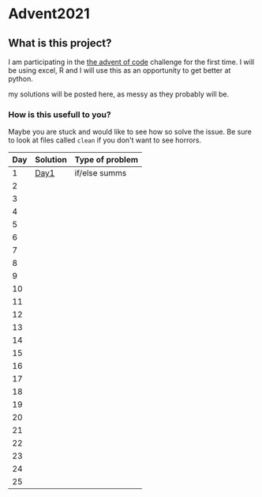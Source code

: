 # Advent2021

## What is this project? 

I am participating in the  [the advent of code](https://adventofcode.com/) challenge for the first time. 
I will be using excel, R and I will use this as an opportunity to get better at python. 

my solutions will be posted here, as messy as they probably will be. 

### How is this usefull to you? 
 
Maybe you are stuck and would like to see how so solve the issue. Be sure to look at files called `clean` if you don't want to see horrors. 


| Day | Solution | Type of problem |
|-----|----------|-----------------|
| 1   |  [Day1](https://github.com/WhiteChair/Advent2021/tree/Day1/Day1 )    |    if/else summs             |
| 2   |          |                 |
| 3   |          |                 |
| 4   |          |                 |
| 5   |          |                 |
| 6   |          |                 |
| 7   |          |                 |
| 8   |          |                 |
| 9   |          |                 |
| 10  |          |                 |
| 11  |          |                 |
| 12  |          |                 |
| 13  |          |                 |
| 14  |          |                 |
| 15  |          |                 |
| 16  |          |                 |
| 17  |          |                 |
| 18  |          |                 |
| 19  |          |                 |
| 20  |          |                 |
| 21  |          |                 |
| 22  |          |                 |
| 23  |          |                 |
| 24  |          |                 |
| 25  |          |                 |
